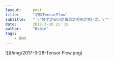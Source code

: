 ```yaml
---
layout:     post
title:      "初探TensorFlow"
subtitle:   " \"博学之审问之慎思之明辨之笃行之。\""
date:       2017-3-28 21：19
author:     "Bobin"
tags:
    - DNN
---
```

![](/img/2017-3-28-Tensor Flow.png)

